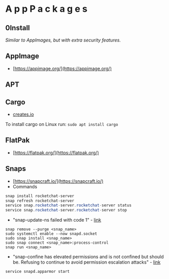 # A p p P a c k a g e s

## 0Install
_Similar to AppImages, but with extra security features._

## AppImage
- [https://appimage.org/](https://appimage.org/)

## APT

## Cargo
- [creates.io](https://crates.io/)

To install cargo on Linux run: `sudo apt install cargo`

## FlatPak
- [https://flatpak.org/](https://flatpak.org/)

## Snaps
- [https://snapcraft.io/](https://snapcraft.io/)
- Commands
````powershell
snap install rocketchat-server
snap refresh rocketchat-server
service snap.rocketchat-server.rocketchat-server status
service snap.rocketchat-server.rocketchat-server stop
````
- "snap-update-ns failed with code 1" - [link](https://github.com/wekan/wekan-snap/issues/121)
````
snap remove --purge <snap_name>
sudo systemctl enable --now snapd.socket
sudo snap install <snap_name>
sudo snap connect <snap_name>:process-control
snap run <snap_name>
````
- "snap-confine has elevated permissions and is not confined but should be. Refusing to continue to avoid permission escalation attacks" - [link](https://stackoverflow.com/questions/70053614/snap-confine-has-elevated-permissions-and-is-not-confined-but-should-be-refusin)
````
service snapd.apparmor start 
````
